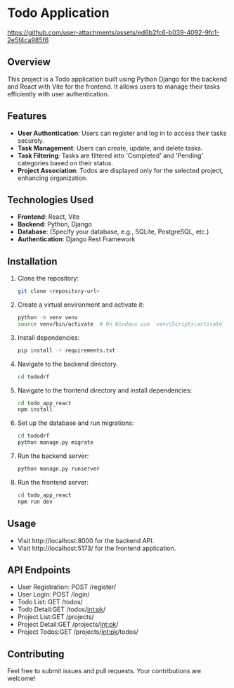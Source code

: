 
# Todo Application

https://github.com/user-attachments/assets/ed6b2fc6-b039-4092-9fc1-2e5f4ca985f6
## Overview
This project is a Todo application built using Python Django for the backend and React with Vite for the frontend. It allows users to manage their tasks efficiently with user authentication.

## Features

- **User Authentication**: Users can register and log in to access their tasks securely.
- **Task Management**: Users can create, update, and delete tasks.
- **Task Filtering**: Tasks are filtered into 'Completed' and 'Pending' categories based on their status.
- **Project Association**: Todos are displayed only for the selected project, enhancing organization.

## Technologies Used

- **Frontend**: React, Vite
- **Backend**: Python, Django
- **Database**: (Specify your database, e.g., SQLite, PostgreSQL, etc.)
- **Authentication**: Django Rest Framework

## Installation

1. Clone the repository:
   ```bash
   git clone <repository-url>
2. Create a virtual environment and activate it:
    ```bash
    python -m venv venv
    source venv/bin/activate  # On Windows use `venv\Scripts\activate`
3. Install dependencies: 
    ```bash
    pip install -r requirements.txt
4. Navigate to the backend directory.
    ```bash
    cd tododrf
5. Navigate to the frontend directory and install dependencies:
    ```bash
    cd todo_app_react
    npm install
6. Set up the database and run migrations:
    ```bash
    cd tododrf
    python manage.py migrate
7. Run the backend server:
    ```bash
    python manage.py runserver
8. Run the frontend server:
    ```bash
    cd todo_app_react
    npm run dev

## Usage
- Visit http://localhost:8000 for the backend API.
- Visit http://localhost:5173/ for the frontend application.

## API Endpoints
- User Registration: POST /register/
- User Login: POST /login/
- Todo List: GET /todos/
- Todo Detail:GET /todos/<int:pk>/
- Project List:GET /projects/
- Project Detail:GET /projects/<int:pk>/
- Project Todos:GET /projects/<int:pk>/todos/

## Contributing
Feel free to submit issues and pull requests. Your contributions are welcome!
